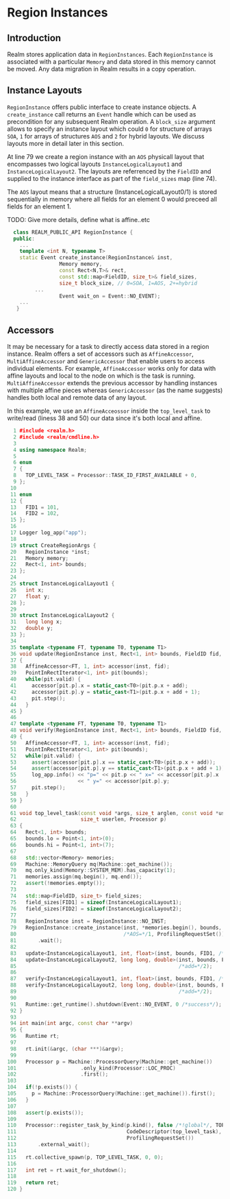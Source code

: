 # Region Instances
## Introduction
Realm stores application data in `RegionInstances`. Each
`RegionInstance` is associated with a particular `Memory` and data
stored in this memory cannot be moved. Any data migration in Realm
results in a copy operation.

## Instance Layouts
`RegionInstance` offers public interface to create instance objects.
A `create_instance` call returns an `Event`
handle which can be used as precondition for any subsequent Realm
operation. A `block_size` argument allows to specify an instance
layout which could `0` for structure of arrays `SOA`, `1` for arrays of
structures `AOS` and `2` for hybrid layouts. We discuss layouts more in
detail later in this section.

At line 79 we create a region instance with an `AOS` physicall layout that
encompasses two logical layouts `InstanceLogicalLayout1` and
`InstanceLogicalLayout2`. The layouts are referrenced by the `FieldID`
and supplied to the instance interface as part of the `field_sizes` map
(line 74).

The `AOS` layout means that a structure (InstanceLogicalLayout0/1) is
stored sequentially in memory where all fields for an element 0 would
preceed all fields for an element 1.

TODO: Give more details, define what is affine..etc

```c++
  class REALM_PUBLIC_API RegionInstance {
  public:
    ...
    template <int N, typename T>
    static Event create_instance(RegionInstance& inst,
				 Memory memory,
				 const Rect<N,T>& rect,
				 const std::map<FieldID, size_t>& field_sizes,
				 size_t block_size, // 0=SOA, 1=AOS, 2+=hybrid
         ...
				 Event wait_on = Event::NO_EVENT);
    ...
   }
```

## Accessors
It may be necessary for a task to directly access data stored in a
region instance. Realm offers a set of accessors such as
`AffineAccessor`, `MultiAffineAccessor` and `GenericAccessor` that
enable users to access individual elements. For example, `AffineAccessor` 
works only for data with affine layouts and local to the node on which is the task is running.
`MultiAffineAccessor` extends the previous accessor by handling
instances with multiple affine pieces whereas `GenericAccessor` (as the name
suggests) handles both local and remote data of any layout.

In this example, we use an `AffineAcceossor` inside the `top_level_task`
to write/read (liness 38 and 50) our data since it's both local and affine.

```c++
  1 #include <realm.h>
  2 #include <realm/cmdline.h>
  3 
  4 using namespace Realm;
  5 
  6 enum
  7 {
  8   TOP_LEVEL_TASK = Processor::TASK_ID_FIRST_AVAILABLE + 0,
  9 };
 10 
 11 enum
 12 {
 13   FID1 = 101,
 14   FID2 = 102,
 15 };
 16 
 17 Logger log_app("app");
 18 
 19 struct CreateRegionArgs {
 20   RegionInstance *inst;
 21   Memory memory;
 22   Rect<1, int> bounds;
 23 };
 24 
 25 struct InstanceLogicalLayout1 {
 26   int x;
 27   float y;
 28 };
 29 
 30 struct InstanceLogicalLayout2 {
 31   long long x;
 32   double y;
 33 };
 34 
 35 template <typename FT, typename T0, typename T1>
 36 void update(RegionInstance inst, Rect<1, int> bounds, FieldID fid, int add)
 37 {
 38   AffineAccessor<FT, 1, int> accessor(inst, fid);
 39   PointInRectIterator<1, int> pit(bounds);
 40   while(pit.valid) {
 41     accessor[pit.p].x = static_cast<T0>(pit.p.x + add);
 42     accessor[pit.p].y = static_cast<T1>(pit.p.x + add + 1);
 43     pit.step();
 44   }
 45 }
 46 
 47 template <typename FT, typename T0, typename T1>
 48 void verify(RegionInstance inst, Rect<1, int> bounds, FieldID fid, int add)
 49 {
 50   AffineAccessor<FT, 1, int> accessor(inst, fid);
 51   PointInRectIterator<1, int> pit(bounds);
 52   while(pit.valid) {
 53     assert(accessor[pit.p].x == static_cast<T0>(pit.p.x + add));
 54     assert(accessor[pit.p].y == static_cast<T1>(pit.p.x + add + 1));
 55     log_app.info() << "p=" << pit.p << " x=" << accessor[pit.p].x
 56                    << " y=" << accessor[pit.p].y;
 57     pit.step();
 58   }
 59 }
 60 
 61 void top_level_task(const void *args, size_t arglen, const void *userdata,
 62                     size_t userlen, Processor p)
 63 {
 64   Rect<1, int> bounds;
 65   bounds.lo = Point<1, int>(0);
 66   bounds.hi = Point<1, int>(7);
 67 
 68   std::vector<Memory> memories;
 69   Machine::MemoryQuery mq(Machine::get_machine());
 70   mq.only_kind(Memory::SYSTEM_MEM).has_capacity(1);
 71   memories.assign(mq.begin(), mq.end());
 72   assert(!memories.empty());
 73 
 74   std::map<FieldID, size_t> field_sizes;
 75   field_sizes[FID1] = sizeof(InstanceLogicalLayout1);
 76   field_sizes[FID2] = sizeof(InstanceLogicalLayout2);
 77 
 78   RegionInstance inst = RegionInstance::NO_INST;
 79   RegionInstance::create_instance(inst, *memories.begin(), bounds, field_sizes,
 80                                   /*AOS=*/1, ProfilingRequestSet())
 81       .wait();
 82 
 83   update<InstanceLogicalLayout1, int, float>(inst, bounds, FID1, /*add=*/1);
 84   update<InstanceLogicalLayout2, long long, double>(inst, bounds, FID2,
 85                                                     /*add=*/2);
 86 
 87   verify<InstanceLogicalLayout1, int, float>(inst, bounds, FID1, /*add=*/1);
 88   verify<InstanceLogicalLayout2, long long, double>(inst, bounds, FID2,
 89                                                     /*add=*/2);
 90 
 91   Runtime::get_runtime().shutdown(Event::NO_EVENT, 0 /*success*/);
 92 }
 93 
 94 int main(int argc, const char **argv)
 95 {
 96   Runtime rt;
 97 
 98   rt.init(&argc, (char ***)&argv);
 99 
100   Processor p = Machine::ProcessorQuery(Machine::get_machine())
101                     .only_kind(Processor::LOC_PROC)
102                     .first();
103 
104   if(!p.exists()) {
105     p = Machine::ProcessorQuery(Machine::get_machine()).first();
106   }
107 
108   assert(p.exists());
109 
110   Processor::register_task_by_kind(p.kind(), false /*!global*/, TOP_LEVEL_TASK,
111                                    CodeDescriptor(top_level_task),
112                                    ProfilingRequestSet())
113       .external_wait();
114 
115   rt.collective_spawn(p, TOP_LEVEL_TASK, 0, 0);
116 
117   int ret = rt.wait_for_shutdown();
118 
119   return ret;
120 }
```
